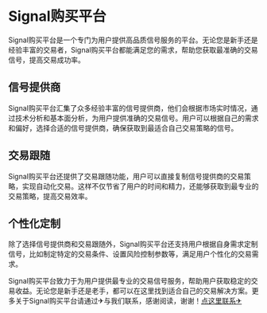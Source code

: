 # Signal购买平台

Signal购买平台是一个专门为用户提供高品质信号服务的平台。无论您是新手还是经验丰富的交易者，Signal购买平台都能满足您的需求，帮助您获取最准确的交易信号，提高交易成功率。

## 信号提供商

Signal购买平台汇集了众多经验丰富的信号提供商，他们会根据市场实时情况，通过技术分析和基本面分析，为用户提供准确的交易信号。用户可以根据自己的需求和偏好，选择合适的信号提供商，确保获取到最适合自己交易策略的信号。

## 交易跟随

Signal购买平台还提供了交易跟随功能，用户可以直接复制信号提供商的交易策略，实现自动化交易。这样不仅节省了用户的时间和精力，还能够获取到最专业的交易策略，提高交易效率。

## 个性化定制

除了选择信号提供商和交易跟随外，Signal购买平台还支持用户根据自身需求定制信号，比如制定特定的交易条件、设置风险控制参数等，满足用户个性化的交易需求。

Signal购买平台致力于为用户提供最专业的交易信号服务，帮助用户获取稳定的交易收益。无论您是新手还是老手，都可以在这里找到适合自己的交易解决方案。更多关于Signal购买平台请通过✈与我们联系，感谢阅读，谢谢！[点这里联系✈](https://ww.k02.cc)